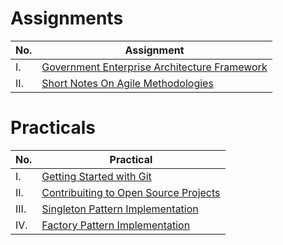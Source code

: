 
# Assignments
| No. | Assignment |
| ------ | ------ |
| I. |  [Government Enterprise Architecture Framework]
| II. |[Short Notes On Agile Methodologies]

[Government Enterprise Architecture Framework]: https://github.com/aashisregmee/AashishRegmi-EAD/blob/main/Assignments/Assignment%20I.pdf
[Short Notes On Agile Methodologies]: https://github.com/aashisregmee/AashishRegmi-EAD/blob/main/Assignments/Assignment%20II.pdf

# Practicals
| No. | Practical |
| ------ | ------ |
| I. |  [Getting Started with Git] |
| II. |[Contribuiting to Open Source Projects] |
| III. |[Singleton Pattern Implementation] |
| IV. |[Factory Pattern Implementation] |

[Getting Started with Git]: https://github.com/aashisregmee/AashishRegmi-EAD/tree/main/Praticals/Lab1
[Contribuiting to Open Source Projects]: https://github.com/aashisregmee/AashishRegmi-EAD/tree/main/Praticals/Lab2
[Singleton Pattern Implementation]: https://github.com/aashisregmee/AashishRegmi-EAD/tree/main/Praticals/Lab3
[Factory Pattern Implementation]: https://github.com/aashisregmee/AashishRegmi-EAD/tree/main/Praticals/Lab4
